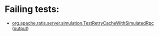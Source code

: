 # Failing tests: 

 * [org.apache.ratis.server.simulation.TestRetryCacheWithSimulatedRpc](ratis-test/org.apache.ratis.server.simulation.TestRetryCacheWithSimulatedRpc.txt) ([output](ratis-test/org.apache.ratis.server.simulation.TestRetryCacheWithSimulatedRpc-output.txt))
